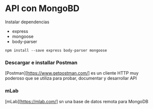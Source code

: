# API con MongoBD
Instalar dependencias
- express
- mongoose
- body-parser

`npm install --save express body-parser mongoose`

### Descargar e installar Postman
[Postman][https://www.getpostman.com/] es un cliente HTTP muy poderoso que se utiliza para probar, documentar y desarrollar API
### mLab
[mLab][https://mlab.com/] sn una base de datos remota para MongoDB
